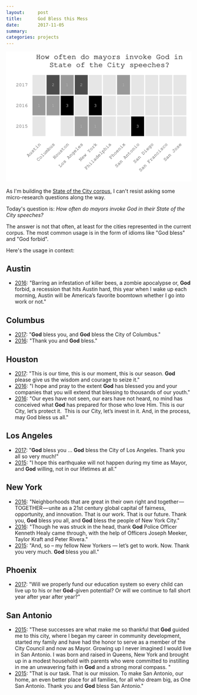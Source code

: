 ```yaml
---
layout:     post
title:      God Bless this Mess
date:       2017-11-05
summary:    
categories: projects
---
```


![](/images/2017-11-05-god-in-sotc.svg)

As I'm building the [State of the City corpus](https://github.com/etachov/state_of_the_city), I can't resist asking some micro-research questions along the way. 

Today's question is: *How often do mayors invoke God in their State of the City speeches?*

The answer is not that often, at least for the cities represented in the current corpus. The most common usage is in the form of idioms like "God bless" and "God forbid".

Here's the usage in context: 

**Austin**
------------
- [2016](https://github.com/etachov/state_of_the_city/blob/master/text/austin_2016.txt): "Barring an infestation of killer bees, a zombie apocalypse or, **God** forbid, a recession that hits Austin hard, this year when I wake up each morning, Austin will be America’s favorite boomtown whether I go into work or not."

**Columbus**
-------------
- [2017](https://github.com/etachov/state_of_the_city/blob/master/text/columbus_2017.txt): "**God** bless you, and **God** bless the City of Columbus."
- [2016](https://github.com/etachov/state_of_the_city/blob/master/text/columbus_2016.txt): "Thank you and **God** bless."

**Houston**
------------
- [2017](https://github.com/etachov/state_of_the_city/blob/master/text/houston_2017.txt): "This is our time, this is our moment, this is our season. **God** please give us the wisdom and courage to seize it."
- [2016](https://github.com/etachov/state_of_the_city/blob/master/text/houston_2016.txt): "I hope and pray to the extent **God** has blessed you and your companies that you will extend that blessing to thousands of our youth."
- [2016](https://github.com/etachov/state_of_the_city/blob/master/text/houston_2016.txt): "Our eyes have not seen, our ears have not heard, no mind has conceived what **God** has prepared for those who love Him.
This is our City, let’s protect it.  This is our City, let’s invest in it. And, in the process, may God bless us all."

**Los Angeles** 
----------------
- [2017](https://github.com/etachov/state_of_the_city/blob/master/text/los_angeles_2017.txt): "**God** bless you ... **God** bless the City of Los Angeles. Thank you all so very much!"
- [2015](https://github.com/etachov/state_of_the_city/blob/master/text/houston_2015.txt): "I hope this earthquake will not happen during my time as Mayor, and **God** willing, not in our lifetimes at all."

**New York**
--------------
- [2016](https://github.com/etachov/state_of_the_city/blob/master/text/new_york_2016.txt): "Neighborhoods that are great in their own right and together — TOGETHER — unite as a 21st century global capital of fairness, opportunity, and innovation. That is our work. That is our future. Thank you, **God** bless you all, and **God** bless the people of New York City."
- [2016](https://github.com/etachov/state_of_the_city/blob/master/text/new_york_2016.txt): "Though he was struck in the head, thank **God** Police Officer Kenneth Healy came through, with the help of Officers Joseph Meeker, Taylor Kraft and Peter Rivera."
- [2015](https://github.com/etachov/state_of_the_city/blob/master/text/new_york_2015.txt): "And, so – my fellow New Yorkers — let’s get to work. Now.
Thank you very much. **God** bless you all."

**Phoenix**
------------
- [2017](https://github.com/etachov/state_of_the_city/blob/master/text/phoenix_2017.txt): "Will we properly fund our education system so every child can live up to his or her **God**-given potential? Or will we continue to fall short year after year after year?"

**San Antonio**
---------------
- [2015](https://github.com/etachov/state_of_the_city/blob/master/text/san_antonio_2015.txt): "These successes are what make me so thankful that **God** guided me to this city, where I began my career in community development, started my family and have had the honor to serve as a member of the City Council and now as Mayor. Growing up I never imagined I would live in San Antonio. I was born and raised in Queens, New York and brought up in a modest household with parents who were committed to instilling in me an unwavering faith in **God** and a strong moral compass. "
- [2015](https://github.com/etachov/state_of_the_city/blob/master/text/san_antonio_2015.txt): "That is our task. That is our mission. To make San Antonio, our home, an even better place for all families, for all who dream big, as One San Antonio. Thank you and **God** bless San Antonio."

